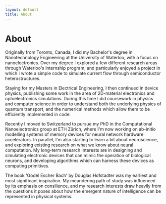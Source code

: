 ```yaml
---
layout: default
title: About
---
```


# About

Originally from Toronto, Canada, I did my Bachelor's degree in Nanotechnology Engineering at the University of Waterloo, with a focus on nanoelectronics. Over my degree I explored a few different research areas through Waterloo's internship program, and particularly enjoyed a project in which I wrote a simple code to simulate current flow through semiconductor heterostructures.

Staying for my Masters in Electrical Engineering, I then continued in device physics, publishing some work in the area of 2D-material electronics and optoelectronics simulations. During this time I did coursework in physics and computer science in order to understand both the underlying physics of quantum transport, and the numerical methods which allow them to be efficiently implemented in code.

Recently I moved to Switzerland to pursue my PhD in the Computational Nanoelectronics group at ETH Zürich, where I'm now working on ab-initio modelling systems of memory devices for neural network hardware accelerators. In parallel, I'm also starting to learn a bit about neuroscience, and exploring existing research on what we know about neural computation. My long-term research interests are in designing and simulating electronic devices that can mimic the operation of biological neurons, and developing algorithms which can harness these devices as computing primitives.

The book 'Gödel Escher Bach' by Douglas Hofstadter was my earliest and most significant inspiration. My meandering path of study was influenced by its emphasis on consilience, and my research interests draw heavily from the questions it poses about how the emergent nature of intelligence can be represented in physical systems.
